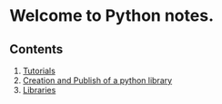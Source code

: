 # Welcome to Python notes.

## Contents

1. [Tutorials](tutorials/index.md)
2. [Creation and Publish of a python library](create_publish_library/index.md)
3. [Libraries](libraries/index.md)
